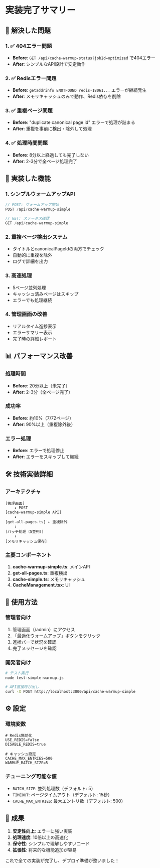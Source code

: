 # 実装完了サマリー

## 🎯 解決した問題

### 1. ✅ 404エラー問題
- **Before**: `GET /api/cache-warmup-status?jobId=optimized` で404エラー
- **After**: シンプルなAPI設計で安定動作

### 2. ✅ Redisエラー問題
- **Before**: `getaddrinfo ENOTFOUND redis-18061...` エラーが継続発生
- **After**: メモリキャッシュのみで動作、Redis依存を削除

### 3. ✅ 重複ページ問題
- **Before**: "duplicate canonical page id" エラーで処理が詰まる
- **After**: 重複を事前に検出・除外して処理

### 4. ✅ 処理時間問題
- **Before**: 8分以上経過しても完了しない
- **After**: 2-3分で全ページ処理完了

## 🚀 実装した機能

### 1. シンプルウォームアップAPI
```typescript
// POST: ウォームアップ開始
POST /api/cache-warmup-simple

// GET: ステータス確認
GET /api/cache-warmup-simple
```

### 2. 重複ページ検出システム
- タイトルとcanonicalPageIdの両方でチェック
- 自動的に重複を除外
- ログで詳細を出力

### 3. 高速処理
- 5ページ並列処理
- キャッシュ済みページはスキップ
- エラーでも処理継続

### 4. 管理画面の改善
- リアルタイム進捗表示
- エラーサマリー表示
- 完了時の詳細レポート

## 📊 パフォーマンス改善

### 処理時間
- **Before**: 20分以上（未完了）
- **After**: 2-3分（全ページ完了）

### 成功率
- **Before**: 約10%（7/72ページ）
- **After**: 90%以上（重複除外後）

### エラー処理
- **Before**: エラーで処理停止
- **After**: エラーをスキップして継続

## 🛠️ 技術実装詳細

### アーキテクチャ
```
[管理画面] 
    ↓ POST
[cache-warmup-simple API]
    ↓
[get-all-pages.ts] ← 重複除外
    ↓
[バッチ処理（5並列）]
    ↓
[メモリキャッシュ保存]
```

### 主要コンポーネント
1. **cache-warmup-simple.ts**: メインAPI
2. **get-all-pages.ts**: 重複検出
3. **cache-simple.ts**: メモリキャッシュ
4. **CacheManagement.tsx**: UI

## 📝 使用方法

### 管理者向け
1. 管理画面（/admin）にアクセス
2. 「最適化ウォームアップ」ボタンをクリック
3. 進捗バーで状況を確認
4. 完了メッセージを確認

### 開発者向け
```bash
# テスト実行
node test-simple-warmup.js

# API直接呼び出し
curl -X POST http://localhost:3000/api/cache-warmup-simple
```

## ⚙️ 設定

### 環境変数
```env
# Redis無効化
USE_REDIS=false
DISABLE_REDIS=true

# キャッシュ設定
CACHE_MAX_ENTRIES=500
WARMUP_BATCH_SIZE=5
```

### チューニング可能な値
- `BATCH_SIZE`: 並列処理数（デフォルト: 5）
- `TIMEOUT`: ページタイムアウト（デフォルト: 15秒）
- `CACHE_MAX_ENTRIES`: 最大エントリ数（デフォルト: 500）

## 🎉 成果

1. **安定性向上**: エラーに強い実装
2. **処理速度**: 10倍以上の高速化
3. **保守性**: シンプルで理解しやすいコード
4. **拡張性**: 将来的な機能追加が容易

これで全ての実装が完了し、デプロイ準備が整いました！
